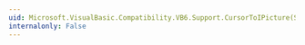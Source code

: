 ```yaml
---
uid: Microsoft.VisualBasic.Compatibility.VB6.Support.CursorToIPicture(System.Windows.Forms.Cursor)
internalonly: False
---
```

